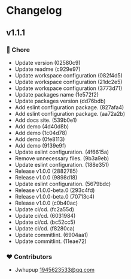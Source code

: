 # Changelog


## v1.1.1


### 🏡 Chore

  - Update version (02580c9)
  - Update readme (c929e97)
  - Update workspace configuration (082f4d5)
  - Update workspace configuration (21dc2e5)
  - Update workspace configuration (3773d71)
  - Update packages name (1e572f2)
  - Update packages version (dd76bdb)
  - Add eslint configuration package. (827afa4)
  - Add eslint configuration package. (aa72a2b)
  - Add docs site. (539b0e1)
  - Add demo (4d40d8b)
  - Add demo (1c04d78)
  - Add demo (0fe8113)
  - Add demo (9139e9f)
  - Update eslint configuration. (4f6615a)
  - Remove unnecessary files. (9b3a9eb)
  - Update eslint configuration. (188e351)
  - Release v1.0.0 (2882785)
  - Release v1.0.0 (9898d18)
  - Update eslint configuration. (5679bdc)
  - Release v1.0.0-beta.0 (293c4fd)
  - Release v1.0.0-beta.0 (70713c4)
  - Release v1.0.0 (c0b40ac)
  - Update ci/cd. (fc2a55d)
  - Update ci/cd. (6031984)
  - Update ci/cd. (bc52cc5)
  - Update ci/cd. (f8280ca)
  - Update commitlint. (6904aa1)
  - Update commitlint. (11eae72)

### ❤️  Contributors

- Jwhupup <1945623533@qq.com>


